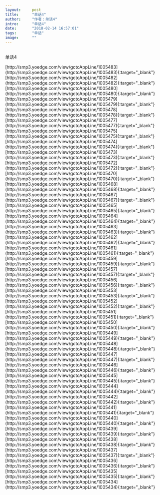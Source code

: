 ```yaml
---
layout:     post
title:      "单话4"
author:     "作者：单话4"
intro:      "单话4"
date:       "2018-02-14 16:57:01"
tags:       "单话"
image:      ""
---
```

<div style="text-align: center">
<p><img src=""/></p>
</div>
<p class="post-meta">
<span>单话4</span>
</p>
[http://smp3.yoedge.com/view/gotoAppLine/1005483](http://smp3.yoedge.com/view/gotoAppLine/1005483){:target="_blank"}
[http://smp3.yoedge.com/view/gotoAppLine/1005482](http://smp3.yoedge.com/view/gotoAppLine/1005482){:target="_blank"}
[http://smp3.yoedge.com/view/gotoAppLine/1005480](http://smp3.yoedge.com/view/gotoAppLine/1005480){:target="_blank"}
[http://smp3.yoedge.com/view/gotoAppLine/1005479](http://smp3.yoedge.com/view/gotoAppLine/1005479){:target="_blank"}
[http://smp3.yoedge.com/view/gotoAppLine/1005478](http://smp3.yoedge.com/view/gotoAppLine/1005478){:target="_blank"}
[http://smp3.yoedge.com/view/gotoAppLine/1005477](http://smp3.yoedge.com/view/gotoAppLine/1005477){:target="_blank"}
[http://smp3.yoedge.com/view/gotoAppLine/1005475](http://smp3.yoedge.com/view/gotoAppLine/1005475){:target="_blank"}
[http://smp3.yoedge.com/view/gotoAppLine/1005474](http://smp3.yoedge.com/view/gotoAppLine/1005474){:target="_blank"}
[http://smp3.yoedge.com/view/gotoAppLine/1005473](http://smp3.yoedge.com/view/gotoAppLine/1005473){:target="_blank"}
[http://smp3.yoedge.com/view/gotoAppLine/1005472](http://smp3.yoedge.com/view/gotoAppLine/1005472){:target="_blank"}
[http://smp3.yoedge.com/view/gotoAppLine/1005470](http://smp3.yoedge.com/view/gotoAppLine/1005470){:target="_blank"}
[http://smp3.yoedge.com/view/gotoAppLine/1005468](http://smp3.yoedge.com/view/gotoAppLine/1005468){:target="_blank"}
[http://smp3.yoedge.com/view/gotoAppLine/1005467](http://smp3.yoedge.com/view/gotoAppLine/1005467){:target="_blank"}
[http://smp3.yoedge.com/view/gotoAppLine/1005465](http://smp3.yoedge.com/view/gotoAppLine/1005465){:target="_blank"}
[http://smp3.yoedge.com/view/gotoAppLine/1005464](http://smp3.yoedge.com/view/gotoAppLine/1005464){:target="_blank"}
[http://smp3.yoedge.com/view/gotoAppLine/1005463](http://smp3.yoedge.com/view/gotoAppLine/1005463){:target="_blank"}
[http://smp3.yoedge.com/view/gotoAppLine/1005462](http://smp3.yoedge.com/view/gotoAppLine/1005462){:target="_blank"}
[http://smp3.yoedge.com/view/gotoAppLine/1005461](http://smp3.yoedge.com/view/gotoAppLine/1005461){:target="_blank"}
[http://smp3.yoedge.com/view/gotoAppLine/1005459](http://smp3.yoedge.com/view/gotoAppLine/1005459){:target="_blank"}
[http://smp3.yoedge.com/view/gotoAppLine/1005457](http://smp3.yoedge.com/view/gotoAppLine/1005457){:target="_blank"}
[http://smp3.yoedge.com/view/gotoAppLine/1005456](http://smp3.yoedge.com/view/gotoAppLine/1005456){:target="_blank"}
[http://smp3.yoedge.com/view/gotoAppLine/1005453](http://smp3.yoedge.com/view/gotoAppLine/1005453){:target="_blank"}
[http://smp3.yoedge.com/view/gotoAppLine/1005452](http://smp3.yoedge.com/view/gotoAppLine/1005452){:target="_blank"}
[http://smp3.yoedge.com/view/gotoAppLine/1005451](http://smp3.yoedge.com/view/gotoAppLine/1005451){:target="_blank"}
[http://smp3.yoedge.com/view/gotoAppLine/1005450](http://smp3.yoedge.com/view/gotoAppLine/1005450){:target="_blank"}
[http://smp3.yoedge.com/view/gotoAppLine/1005449](http://smp3.yoedge.com/view/gotoAppLine/1005449){:target="_blank"}
[http://smp3.yoedge.com/view/gotoAppLine/1005448](http://smp3.yoedge.com/view/gotoAppLine/1005448){:target="_blank"}
[http://smp3.yoedge.com/view/gotoAppLine/1005447](http://smp3.yoedge.com/view/gotoAppLine/1005447){:target="_blank"}
[http://smp3.yoedge.com/view/gotoAppLine/1005446](http://smp3.yoedge.com/view/gotoAppLine/1005446){:target="_blank"}
[http://smp3.yoedge.com/view/gotoAppLine/1005445](http://smp3.yoedge.com/view/gotoAppLine/1005445){:target="_blank"}
[http://smp3.yoedge.com/view/gotoAppLine/1005444](http://smp3.yoedge.com/view/gotoAppLine/1005444){:target="_blank"}
[http://smp3.yoedge.com/view/gotoAppLine/1005442](http://smp3.yoedge.com/view/gotoAppLine/1005442){:target="_blank"}
[http://smp3.yoedge.com/view/gotoAppLine/1005441](http://smp3.yoedge.com/view/gotoAppLine/1005441){:target="_blank"}
[http://smp3.yoedge.com/view/gotoAppLine/1005440](http://smp3.yoedge.com/view/gotoAppLine/1005440){:target="_blank"}
[http://smp3.yoedge.com/view/gotoAppLine/1005439](http://smp3.yoedge.com/view/gotoAppLine/1005439){:target="_blank"}
[http://smp3.yoedge.com/view/gotoAppLine/1005438](http://smp3.yoedge.com/view/gotoAppLine/1005438){:target="_blank"}
[http://smp3.yoedge.com/view/gotoAppLine/1005437](http://smp3.yoedge.com/view/gotoAppLine/1005437){:target="_blank"}
[http://smp3.yoedge.com/view/gotoAppLine/1005436](http://smp3.yoedge.com/view/gotoAppLine/1005436){:target="_blank"}
[http://smp3.yoedge.com/view/gotoAppLine/1005435](http://smp3.yoedge.com/view/gotoAppLine/1005435){:target="_blank"}
[http://smp3.yoedge.com/view/gotoAppLine/1005434](http://smp3.yoedge.com/view/gotoAppLine/1005434){:target="_blank"}


